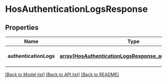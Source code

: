 # HosAuthenticationLogsResponse

## Properties
Name | Type | Description | Notes
------------ | ------------- | ------------- | -------------
**authenticationLogs** | [**array[HosAuthenticationLogsResponse_authenticationLogs]**](HosAuthenticationLogsResponse_authenticationLogs.md) |  | [optional] [default to null]

[[Back to Model list]](../README.md#documentation-for-models) [[Back to API list]](../README.md#documentation-for-api-endpoints) [[Back to README]](../README.md)


